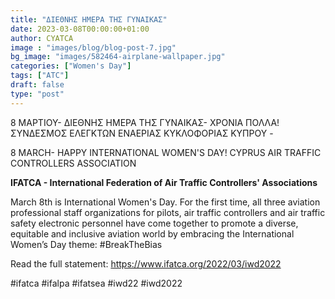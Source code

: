 ```yaml
---
title: "ΔΙΕΘΝΗΣ ΗΜΕΡΑ ΤΗΣ ΓΥΝΑΙΚΑΣ"
date: 2023-03-08T00:00:00+01:00
author: CYATCA
image : "images/blog/blog-post-7.jpg"
bg_image: "images/582464-airplane-wallpaper.jpg"
categories: ["Women's Day"]
tags: ["ATC"]
draft: false
type: "post"
---
```


8 ΜΑΡΤΙΟΥ- ΔΙΕΘΝΗΣ ΗΜΕΡΑ ΤΗΣ ΓΥΝΑΙΚΑΣ- ΧΡΟΝΙΑ ΠΟΛΛΑ!
ΣΥΝΔΕΣΜΟΣ ΕΛΕΓΚΤΩΝ ΕΝΑΕΡΙΑΣ ΚΥΚΛΟΦΟΡΙΑΣ ΚΥΠΡΟΥ -

8 MARCH- HAPPY INTERNATIONAL WOMEN'S DAY!
CYPRUS AIR TRAFFIC CONTROLLERS ASSOCIATION

**IFATCA - International Federation of Air Traffic Controllers' Associations**

March 8th is International Women's Day. For the first time, all three aviation professional staff
organizations for pilots, air traffic controllers and air traffic safety electronic personnel have
come together to promote a diverse, equitable and inclusive aviation world by embracing
the International Women’s Day theme: #BreakTheBias

Read the full statement: https://www.ifatca.org/2022/03/iwd2022


#ifatca #ifalpa #ifatsea #iwd22 #iwd2022